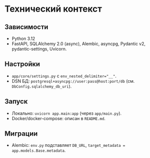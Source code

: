 # Технический контекст

## Зависимости
- Python 3.12
- FastAPI, SQLAlchemy 2.0 (async), Alembic, asyncpg, Pydantic v2, pydantic-settings, Uvicorn.

## Настройки
- `app/core/settings.py` с `env_nested_delimiter="__"`.
- DSN БД: `postgresql+asyncpg://user:pass@host:port/db` (см. `DbConfig.sqlalchemy_db_uri`).

## Запуск
- Локально: `uvicorn app.main:app` (через `app/main.py`).
- Docker/docker-compose: описан в `README.md`.

## Миграции
- Alembic: `env.py` подставляет `DB_URL`, `target_metadata = app.models.Base.metadata`.
